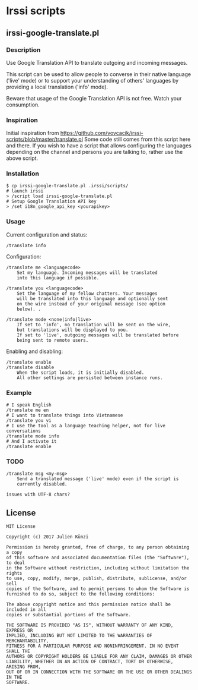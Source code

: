 # Irssi scripts

## irssi-google-translate.pl

### Description

Use Google Translation API to translate outgoing and incoming messages.

This script can be used to allow people to converse in their native language ('live' mode) 
or to support your understanding of others' languages by providing a local translation 
('info' mode).

Beware that usage of the Google Translation API is not free. Watch your consumption.

### Inspiration

Initial inspiration from https://github.com/vovcacik/irssi-scripts/blob/master/translate.pl
Some code still comes from this script here and there. If you wish to have a script that allows configuring
the languages depending on the channel and persons you are talking to, rather use the above
script.

### Installation

````
$ cp irssi-google-translate.pl .irssi/scripts/
# launch irssi
> /script load irssi-google-translate.pl
# Setup Google Translation API key
> /set i18n_google_api_key <yourapikey>
````

### Usage


Current configuration and status:
````
/translate info
````

Configuration:
````
/translate me <languagecode>
	Set my language. Incoming messages will be translated
	into this language if possible.
	
/translate you <languagecode>
	Set the language of my fellow chatters. Your messages 
	will be translated into this language and optionally sent
	on the wire instead of your original message (see option
	below). .
	
/translate mode <none|info|live>
	If set to 'info', no translation will be sent on the wire, 
	but translations will be displayed to you.
	If set to 'live', outgoing messages will be translated before
	being sent to remote users.
````

Enabling and disabling:
````
/translate enable
/translate disable
	When the script loads, it is initially disabled.
	All other settings are persisted between instance runs.
````

### Example
````
# I speak English
/translate me en
# I want to translate things into Vietnamese
/translate you vi
# I use the tool as a language teaching helper, not for live conversations
/translate mode info
# And I activate it
/translate enable
````

### TODO
````
/translate msg <my-msg>
	Send a translated message ('live' mode) even if the script is 
	currently disabled.
	
issues with UTF-8 chars?
````

## License

````
MIT License

Copyright (c) 2017 Julien Künzi

Permission is hereby granted, free of charge, to any person obtaining a copy
of this software and associated documentation files (the "Software"), to deal
in the Software without restriction, including without limitation the rights
to use, copy, modify, merge, publish, distribute, sublicense, and/or sell
copies of the Software, and to permit persons to whom the Software is
furnished to do so, subject to the following conditions:

The above copyright notice and this permission notice shall be included in all
copies or substantial portions of the Software.

THE SOFTWARE IS PROVIDED "AS IS", WITHOUT WARRANTY OF ANY KIND, EXPRESS OR
IMPLIED, INCLUDING BUT NOT LIMITED TO THE WARRANTIES OF MERCHANTABILITY,
FITNESS FOR A PARTICULAR PURPOSE AND NONINFRINGEMENT. IN NO EVENT SHALL THE
AUTHORS OR COPYRIGHT HOLDERS BE LIABLE FOR ANY CLAIM, DAMAGES OR OTHER
LIABILITY, WHETHER IN AN ACTION OF CONTRACT, TORT OR OTHERWISE, ARISING FROM,
OUT OF OR IN CONNECTION WITH THE SOFTWARE OR THE USE OR OTHER DEALINGS IN THE
SOFTWARE.
````
